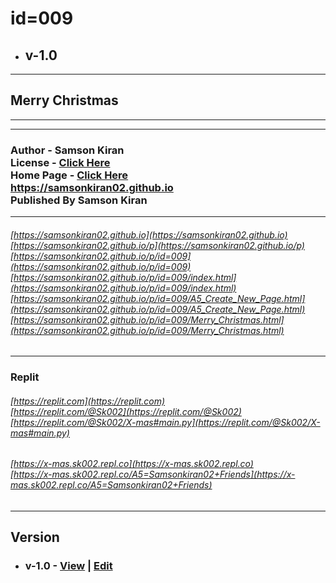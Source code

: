 # id=009
  - ## v-1.0

<hr>

## Merry Christmas

<hr><hr>

### Author - Samson Kiran <br> License - [Click Here](https://samsonkiran02.github.io/p/LICENSE) <br> Home Page - [Click Here](https://samsonkiran02.github.io) <br> https://samsonkiran02.github.io <br> Published By Samson Kiran                                            

<hr>

###### [https://samsonkiran02.github.io](https://samsonkiran02.github.io) <br> [https://samsonkiran02.github.io/p](https://samsonkiran02.github.io/p) <br> [https://samsonkiran02.github.io/p/id=009](https://samsonkiran02.github.io/p/id=009) <br> [https://samsonkiran02.github.io/p/id=009/index.html](https://samsonkiran02.github.io/p/id=009/index.html) <br> [https://samsonkiran02.github.io/p/id=009/A5_Create_New_Page.html](https://samsonkiran02.github.io/p/id=009/A5_Create_New_Page.html) <br> [https://samsonkiran02.github.io/p/id=009/Merry_Christmas.html](https://samsonkiran02.github.io/p/id=009/Merry_Christmas.html)   

<hr>

### Replit

###### [https://replit.com](https://replit.com) <br> [https://replit.com/@Sk002](https://replit.com/@Sk002) <br> [https://replit.com/@Sk002/X-mas#main.py](https://replit.com/@Sk002/X-mas#main.py)

###### [https://x-mas.sk002.repl.co](https://x-mas.sk002.repl.co) <br> [https://x-mas.sk002.repl.co/A5=Samsonkiran02+Friends](https://x-mas.sk002.repl.co/A5=Samsonkiran02+Friends)

<hr>
 
## Version
  - ### v-1.0 - [View](https://samsonkiran02.github.io/p/id=009/v-1.0/index.html) | [Edit](https://github.com/samsonkiran02/p/tree/main/id%3D009/v-1.0)                      
